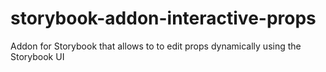 # storybook-addon-interactive-props
Addon for Storybook that allows to to edit props dynamically using the Storybook UI
